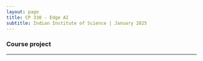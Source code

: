 ```yaml
---
layout: page
title: CP 330 - Edge AI
subtitle: Indian Institute of Science | January 2025
---
```


### Course project
---  
